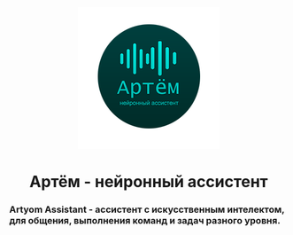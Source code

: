 <p align="center" width="100%"><img src="/Logo/png/RoundLogo256.png"></p>

<h1 align="center">Артём - нейронный ассистент</h1>

### Artyom Assistant - ассистент с искусственным интелектом, для общения, выполнения команд и задач разного уровня.
